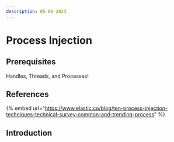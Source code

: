 ```yaml
---
description: 05-06-2023
---
```


# Process Injection

## Prerequisites

Handles, Threads, and Processes!

## References

{% embed url="https://www.elastic.co/blog/ten-process-injection-techniques-technical-survey-common-and-trending-process" %}

## Introduction



